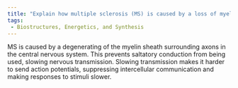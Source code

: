 ```yaml
---
title: "Explain how multiple sclerosis (MS) is caused by a loss of myelin and its impact on nervous transmission."
tags:
 - Biostructures, Energetics, and Synthesis
---
```

MS is caused by a degenerating of the myelin sheath surrounding axons in the central nervous system. This prevents saltatory conduction from being used, slowing nervous transmission. Slowing transmission makes it harder to send action potentials, suppressing intercellular communication and making responses to stimuli slower. 

